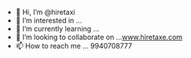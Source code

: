- 👋 Hi, I’m @hiretaxi
- 👀 I’m interested in ...
- 🌱 I’m currently learning ...
- 💞️ I’m looking to collaborate on ...www.hiretaxe.com
- 📫 How to reach me ... 9940708777

<!---
hiretaxi/hiretaxi is a ✨ special ✨ repository because its `README.md` (this file) appears on your GitHub profile.
You can click the Preview link to take a look at your changes.
--->
